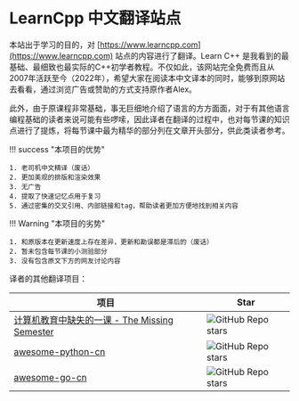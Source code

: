 # LearnCpp 中文翻译站点

本站出于学习的目的，对 [https://www.learncpp.com](https://www.learncpp.com) 站点的内容进行了翻译。Learn C++ 是我看到的最基础、最细致也最实际的C++初学者教程。不仅如此，该网站完全免费而且从2007年活跃至今（2022年），希望大家在阅读本中文译本的同时，能够到原网站去看看，通过浏览广告或赞助的方式支持原作者Alex。

此外，由于原课程非常基础，事无巨细地介绍了语言的方方面面，对于有其他语言编程基础的读者来说可能有些啰嗦，因此译者在翻译的过程中，也对每节课的知识点进行了提炼，将每节课中最为精华的部分列在文章开头部分，供此类读者参考。



!!! success "本项目的优势"

	1. 老司机中文精译（废话）
	2. 更加美观的排版和渲染效果
	3. 无广告
	4. 提取了快速记忆点用于复习
	5. 通过密集的交叉引用、内部链接和tag，帮助读者更加方便地找到相关内容

!!! Warning "本项目的劣势" 

	1. 和原版本在更新速度上存在差异，更新和勘误都是滞后的（废话）
	2. 暂未包含每节课的小测验部分
	3. 没有包含原文下方的网友讨论内容


译者的其他翻译项目：

| 项目 | Star|
|---|----|
|[计算机教育中缺失的一课 - The Missing Semester](https://missing-semester-cn.github.io/) |<img alt="GitHub Repo stars" src="https://img.shields.io/github/stars/missing-semester-cn/missing-semester-cn.github.io?style=social">
|[awesome-python-cn](http://jobbole.github.io/awesome-python-cn/)|<img alt="GitHub Repo stars" src="https://img.shields.io/github/stars/jobbole/awesome-python-cn?style=social">
|[awesome-go-cn](https://github.com/jobbole/awesome-go-cn)|<img alt="GitHub Repo stars" src="https://img.shields.io/github/stars/jobbole/awesome-go-cn?style=social">
